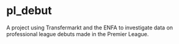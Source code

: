 # pl_debut
A project using Transfermarkt and the ENFA to investigate data on professional league debuts made in the Premier League.
